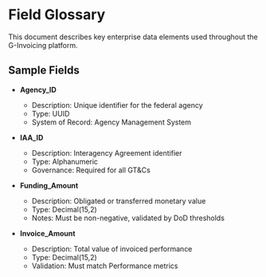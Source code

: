 # Field Glossary

This document describes key enterprise data elements used throughout the G-Invoicing platform.

## Sample Fields

- **Agency_ID**
  - Description: Unique identifier for the federal agency
  - Type: UUID
  - System of Record: Agency Management System

- **IAA_ID**
  - Description: Interagency Agreement identifier
  - Type: Alphanumeric
  - Governance: Required for all GT&Cs

- **Funding_Amount**
  - Description: Obligated or transferred monetary value
  - Type: Decimal(15,2)
  - Notes: Must be non-negative, validated by DoD thresholds

- **Invoice_Amount**
  - Description: Total value of invoiced performance
  - Type: Decimal(15,2)
  - Validation: Must match Performance metrics